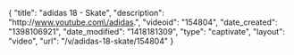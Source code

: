 {
    "title": "adidas 18 - Skate",
    "description": "http:\/\/www.youtube.com\/adidas.",
    "videoid": "154804",
    "date_created": "1398106921",
    "date_modified": "1418181309",
    "type": "captivate",
    "layout": "video",
    "url": "\/v\/adidas-18-skate\/154804"
}